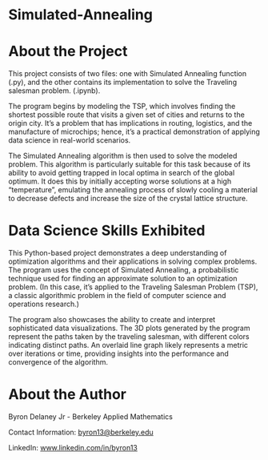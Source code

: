 # Simulated-Annealing

# About the Project

This project consists of two files: one with Simulated Annealing function (.py), and the other contains its implementation to solve the Traveling salesman problem. (.ipynb).

The program begins by modeling the TSP, which involves finding the shortest possible route that visits a given set of cities and returns to the origin city. It’s a problem that has implications in routing, logistics, and the manufacture of microchips; hence, it’s a practical demonstration of applying data science in real-world scenarios.

The Simulated Annealing algorithm is then used to solve the modeled problem. This algorithm is particularly suitable for this task because of its ability to avoid getting trapped in local optima in search of the global optimum. It does this by initially accepting worse solutions at a high “temperature”, emulating the annealing process of slowly cooling a material to decrease defects and increase the size of the crystal lattice structure.



# Data Science Skills Exhibited 

This Python-based project demonstrates a deep understanding of optimization algorithms and their applications in solving complex problems. The program uses the concept of Simulated Annealing, a probabilistic technique used for finding an approximate solution to an optimization problem. (In this case, it’s applied to the Traveling Salesman Problem (TSP), a classic algorithmic problem in the field of computer science and operations research.)

The program also showcases the ability to create and interpret sophisticated data visualizations. The 3D plots generated by the program represent the paths taken by the traveling salesman, with different colors indicating distinct paths. An overlaid line graph likely represents a metric over iterations or time, providing insights into the performance and convergence of the algorithm.





























# About the Author

Byron Delaney Jr - Berkeley Applied Mathematics 

Contact Information: byron13@berkeley.edu

LinkedIn: www.linkedin.com/in/byron13
